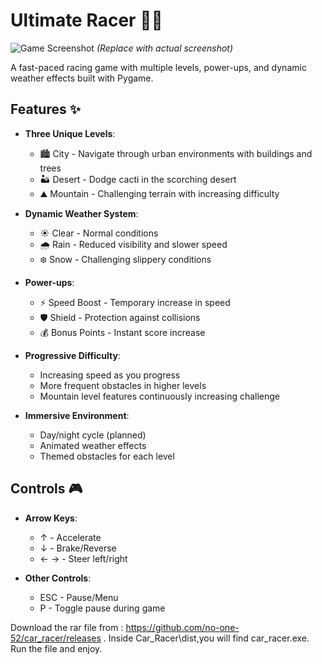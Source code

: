 # Ultimate Racer 🚗💨

![Game Screenshot](https://via.placeholder.com/800x600) *(Replace with actual screenshot)*

A fast-paced racing game with multiple levels, power-ups, and dynamic weather effects built with Pygame.

## Features ✨

- **Three Unique Levels**: 
  - 🏙️ City - Navigate through urban environments with buildings and trees
  - 🏜️ Desert - Dodge cacti in the scorching desert
  - ⛰️ Mountain - Challenging terrain with increasing difficulty

- **Dynamic Weather System**:
  - ☀️ Clear - Normal conditions
  - 🌧️ Rain - Reduced visibility and slower speed
  - ❄️ Snow - Challenging slippery conditions

- **Power-ups**:
  - ⚡ Speed Boost - Temporary increase in speed
  - 🛡️ Shield - Protection against collisions
  - 💰 Bonus Points - Instant score increase

- **Progressive Difficulty**:
  - Increasing speed as you progress
  - More frequent obstacles in higher levels
  - Mountain level features continuously increasing challenge

- **Immersive Environment**:
  - Day/night cycle (planned)
  - Animated weather effects
  - Themed obstacles for each level

## Controls 🎮

- **Arrow Keys**:
  - ↑ - Accelerate
  - ↓ - Brake/Reverse
  - ← → - Steer left/right

- **Other Controls**:
  - ESC - Pause/Menu
  - P - Toggle pause during game











Download the rar file from : https://github.com/no-one-52/car_racer/releases .
Inside Car_Racer\dist,you will find car_racer.exe.
Run the file and enjoy.

